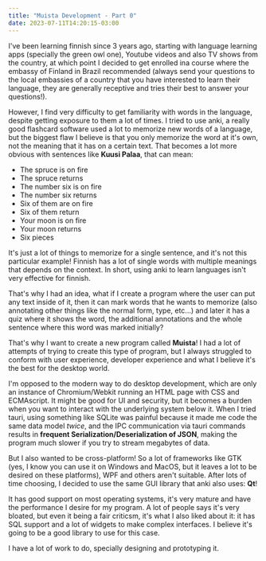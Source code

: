 ```yaml
---
title: "Muista Development - Part 0"
date: 2023-07-11T14:20:15-03:00
---
```


I've been learning finnish since 3 years ago, starting with language learning apps
(specially the green owl one), Youtube videos and also TV shows from the country,
at which point I decided to get enrolled ina course where the embassy of Finland
in Brazil recommended (always send your questions to the local embassies of a
country that you have interested to learn their language, they are generally
receptive and tries their best to answer your questions!).

However, I find very difficulty to get familiarity with words in the language,
despite getting exposure to them a lot of times. I tried to use anki, a really
good flashcard software used a lot to memorize new words of a language, but the
biggest flaw I believe is that you only memorize the word at it's own, not the
meaning that it has on a certain text. That becomes a lot more obvious with sentences
like **Kuusi Palaa**, that can mean:

- The spruce is on fire
- The spruce returns
- The number six is on fire
- The number six returns
- Six of them are on fire
- Six of them return
- Your moon is on fire
- Your moon returns
- Six pieces

It's just a lot of things to memorize for a single sentence, and it's not this
particular example! Finnish has a lot of single words with multiple meanings that
depends on the context. In short, using anki to learn languages isn't very
effective for finnish.

That's why I had an idea, what if I create a program where the user can put any
text inside of it, then it can mark words that he wants to memorize (also annotating
other things like the normal form, type, etc...) and later it has a quiz where
it shows the word, the additional annotations and the whole sentence where this
word was marked initially?

That's why I want to create a new program called **Muista**! I had a lot of attempts
of trying to create this type of program, but I always struggled to conform with
user experience, developer experience and what I believe it's the best for the
desktop world.

I'm opposed to the modern way to do desktop development, which are only an instance
of Chromium/Webkit running an HTML page with CSS and ECMAscript. It might be good
for UI and security, but it becomes a burden when you want to interact with the
underlying system below it. When I tried tauri, using something like SQLite was
painful because it made me code the same data model *twice*, and the IPC communication
via tauri commands results in **frequent Serialization/Deserialization of JSON**, making
the program much slower if you try to stream megabytes of data.

But I also wanted to be cross-platform! So a lot of frameworks like GTK (yes, I
know you can use it on Windows and MacOS, but it leaves a lot to be desired on
these platforms), WPF and others aren't suitable. After lots of time choosing,
I decided to use the same GUI library that anki also uses: **Qt**!

It has good support on most operating systems, it's very mature and have the performance I desire
for my program. A lot of people says it's very bloated, but even it being a fair
criticsm, it's what I also liked about it: it has SQL support and a lot of widgets
to make complex interfaces. I believe it's going to be a good library to use for
this case.

I have a lot of work to do, specially designing and prototyping it. 
